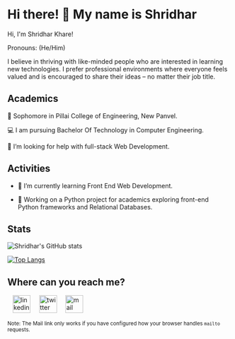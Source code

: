 
# Hi there! 👋 My name is Shridhar

Hi, I'm Shridhar Khare!

Pronouns: (He/Him) 

I believe in thriving with like-minded people who are interested in learning new technologies. I prefer professional environments where everyone feels valued and is encouraged to share their ideas – no matter their job title.

## Academics
🏫 Sophomore in Pillai College of Engineering, New Panvel.

💻 I am pursuing Bachelor Of Technology in Computer Engineering.

🤔 I’m looking for help with full-stack Web Development.

## Activities 
 
- 🌱 I’m currently learning Front End Web Development.
 
- 🌱 Working on a Python project for academics exploring front-end Python frameworks and Relational Databases.
  
## Stats

![Shridhar's GitHub stats](https://github-readme-stats.vercel.app/api?username=shridharkhare&count_private=true&show_icons=true&theme=merko)

[![Top Langs](https://github-readme-stats.vercel.app/api/top-langs/?username=shridharkhare&layout=compact&theme=merko)](https://github.com/shridharkhare/github-readme-stats)

## Where can you reach me?

&nbsp;&nbsp;
[<img src='https://github.com/TheDudeThatCode/TheDudeThatCode/blob/master/Assets/Linkedin.svg' alt='linkedin' height='40'>](https://www.linkedin.com/in/shridhar-khare/)&nbsp;&nbsp;&nbsp;&nbsp; [<img src='https://github.com/TheDudeThatCode/TheDudeThatCode/blob/master/Assets/Twitter.svg' alt='twitter' height='40'>](https://x.com/KhareShridhar)&nbsp;&nbsp;&nbsp;&nbsp; [<img src='https://github.com/TheDudeThatCode/TheDudeThatCode/raw/master/Assets/Gmail.svg' alt='mail' height='40'>](mailto:kshreedhar01622@gmail.com) &nbsp;&nbsp;&nbsp;&nbsp;

<sub>Note: The Mail link only works if you have configured how your browser handles `mailto` requests.</sub>





